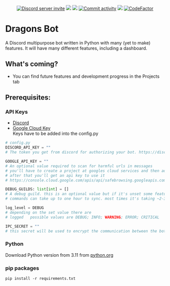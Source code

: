 <p align="center">
    <a href="https://discord.gg/naweGHs9C7"><img src="https://img.shields.io/discord/578446945425555464?logo=discord&logoColor=%235865F2&label=Discord" alt="Discord server invite" /></a>
    <a href="https://github.com/Dragons-Dev/Dragons-BotV2/graphs/contributors"><img src="https://img.shields.io/github/contributors/Dragons-Dev/Dragons-BotV2"></img></a>
    <a href="https://github.com/Dragons-Dev/Dragons-BotV2/releases"><img src="https://img.shields.io/github/v/release/Dragons-Dev/Dragons-BotV2"></img></a>
    <a href="https://github.com/Dragons-Dev/Dragons-BotV2/commits"><img src="https://img.shields.io/github/commits-since/Dragons-Dev/Dragons-BotV2/latest" alt="Commit activity" /></a>
    <a href="https://github.com/Dragons-Dev/Dragons-BotV2/actions"><img src="https://github.com/Dragons-Dev/Dragons-BotV2/actions/workflows/github-code-scanning/codeql/badge.svg"></img></a>
    <a href="https://www.codefactor.io/repository/github/dragons-dev/dragons-botv2"><img src="https://www.codefactor.io/repository/github/dragons-dev/dragons-botv2/badge" alt="CodeFactor" /></a>
</p>


# Dragons Bot
A Discord multipurpose bot written in Python with many (yet to make) features.
It will have many different features, including a dashboard.
## What's coming?
- You can find future features and development progress in the Projects tab
## Prerequisites:
### API Keys
- [Discord](https://discord.com/developers/applications)
- [Google Cloud Key](https://console.cloud.google.com/apis/api/safebrowsing.googleapis.com)\
Keys have to be added into the config.py
```py
# config.py
DISCORD_API_KEY = ""
# The token you get from discord for authorizing your bot. https://discord.com/developers/applications

GOOGLE_API_KEY = ""
# An optional value required to scan for harmful urls in messages
# you'll have to create a project at googles cloud services and then add the safebrowsing api to it.
# after that you'll get an api key to use it
# https://console.cloud.google.com/apis/api/safebrowsing.googleapis.com

DEBUG_GUILDS: list[int] = []
# A debug guild. this is an optional value but if it's unset some features like modmail are not possible to use.
# commands can take up to one hour to sync. most times it's taking ~2-3 minuets to sync and maybe a client restart.

log_level = DEBUG
# depending on the set value there are
# logged   possible values are DEBUG; INFO; WARNING; ERROR; CRITICAL

IPC_SECRET = ""
# this secret will be used to encrypt the communication between the bot and webinterface
```
### Python
Download Python version from 3.11 from [python.org](https://www.python.org/downloads/release/python-3117/)
### pip packages
``pip install -r requirements.txt``
